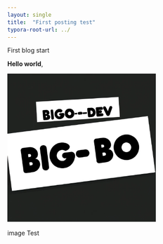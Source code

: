 ```yaml
---
layout: single
title:  "First posting test"
typora-root-url: ../
---
```


First blog start

**Hello world**, 





<img src="/images/2024-05-22-first/92096af3-99d5-4f5c-8bcd-40c21932e7fe.webp" alt="92096af3-99d5-4f5c-8bcd-40c21932e7fe" style="zoom:33%;" />

image Test

